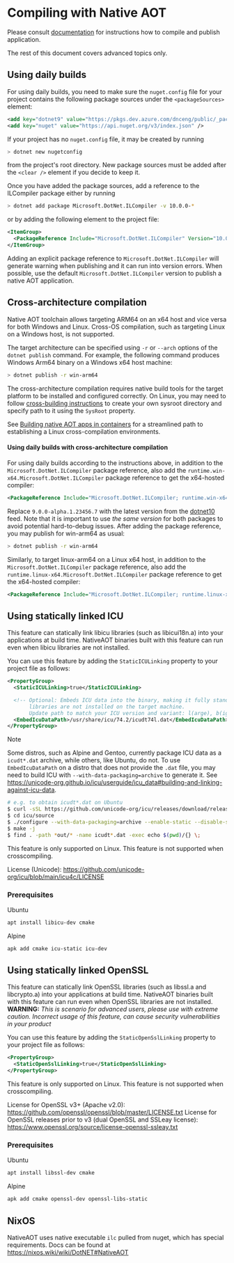 # Compiling with Native AOT

Please consult [documentation](https://learn.microsoft.com/dotnet/core/deploying/native-aot) for instructions how to compile and publish application.

The rest of this document covers advanced topics only.

## Using daily builds

For using daily builds, you need to make sure the `nuget.config` file for your project contains the following package sources under the `<packageSources>` element:
```xml
<add key="dotnet9" value="https://pkgs.dev.azure.com/dnceng/public/_packaging/dotnet9/nuget/v3/index.json" />
<add key="nuget" value="https://api.nuget.org/v3/index.json" />
```

If your project has no `nuget.config` file, it may be created by running
```bash
> dotnet new nugetconfig
```

from the project's root directory. New package sources must be added after the `<clear />` element if you decide to keep it.

Once you have added the package sources, add a reference to the ILCompiler package either by running
```bash
> dotnet add package Microsoft.DotNet.ILCompiler -v 10.0.0-*
```

or by adding the following element to the project file:
```xml
<ItemGroup>
  <PackageReference Include="Microsoft.DotNet.ILCompiler" Version="10.0.0-*" />
</ItemGroup>
```

Adding an explicit package reference to `Microsoft.DotNet.ILCompiler` will generate warning when publishing and it can run into version errors. When possible, use the default `Microsoft.DotNet.ILCompiler` version to publish a native AOT application.

## Cross-architecture compilation

Native AOT toolchain allows targeting ARM64 on an x64 host and vice versa for both Windows and Linux. Cross-OS compilation, such as targeting Linux on a Windows host, is not supported.

The target architecture can be specified using `-r` or `--arch` options of the `dotnet publish` command. For example, the following command produces Windows Arm64 binary on a Windows x64 host machine:

```bash
> dotnet publish -r win-arm64
```

The cross-architecture compilation requires native build tools for the target platform to be installed and configured correctly. On Linux, you may need to follow [cross-building instructions](../../../../docs/workflow/building/coreclr/cross-building.md) to create your own sysroot directory and specify path to it using the `SysRoot` property.

See [Building native AOT apps in containers](containers.md) for a streamlined path to establishing a Linux cross-compilation environments.

#### Using daily builds with cross-architecture compilation

For using daily builds according to the instructions above, in addition to the `Microsoft.DotNet.ILCompiler` package reference, also add the `runtime.win-x64.Microsoft.DotNet.ILCompiler` package reference to get the x64-hosted compiler:
```xml
<PackageReference Include="Microsoft.DotNet.ILCompiler; runtime.win-x64.Microsoft.DotNet.ILCompiler" Version="9.0.0-alpha.1.23456.7" />
```

Replace `9.0.0-alpha.1.23456.7` with the latest version from the [dotnet10](https://dev.azure.com/dnceng/public/_artifacts/feed/dotnet10/NuGet/Microsoft.DotNet.ILCompiler/) feed.
Note that it is important to use _the same version_ for both packages to avoid potential hard-to-debug issues. After adding the package reference, you may publish for win-arm64 as usual:
```bash
> dotnet publish -r win-arm64
```

Similarly, to target linux-arm64 on a Linux x64 host, in addition to the `Microsoft.DotNet.ILCompiler` package reference, also add the `runtime.linux-x64.Microsoft.DotNet.ILCompiler` package reference to get the x64-hosted compiler:
```xml
<PackageReference Include="Microsoft.DotNet.ILCompiler; runtime.linux-x64.Microsoft.DotNet.ILCompiler" Version="9.0.0-alpha.1.23456.7" />
```

## Using statically linked ICU
This feature can statically link libicu libraries (such as libicui18n.a) into your applications at build time.
NativeAOT binaries built with this feature can run even when libicu libraries are not installed.

You can use this feature by adding the `StaticICULinking` property to your project file as follows:

```xml
<PropertyGroup>
  <StaticICULinking>true</StaticICULinking>

  <!-- Optional: Embeds ICU data into the binary, making it fully standalone when system ICU
       libraries are not installed on the target machine.
       Update path to match your ICU version and variant: l(arge), b(ig endian), s(mall) or full. -->
  <EmbedIcuDataPath>/usr/share/icu/74.2/icudt74l.dat</EmbedIcuDataPath>
</PropertyGroup>
```

> [!NOTE]
> Some distros, such as Alpine and Gentoo, currently package ICU data as a `icudt*.dat` archive,
> while others, like Ubuntu, do not.
> To use `EmbedIcuDataPath` on a distro that does not provide the `.dat` file,
> you may need to build ICU with `--with-data-packaging=archive` to generate it.
> See https://unicode-org.github.io/icu/userguide/icu_data#building-and-linking-against-icu-data.
> ```sh
> # e.g. to obtain icudt*.dat on Ubuntu
> $ curl -sSL https://github.com/unicode-org/icu/releases/download/release-74-2/icu4c-74_2-src.tgz | tar xzf -
> $ cd icu/source
> $ ./configure --with-data-packaging=archive --enable-static --disable-shared --disable-samples
> $ make -j
> $ find . -path *out/* -name icudt*.dat -exec echo $(pwd)/{} \;
> ```

This feature is only supported on Linux. This feature is not supported when crosscompiling.

License (Unicode): https://github.com/unicode-org/icu/blob/main/icu4c/LICENSE

### Prerequisites

Ubuntu
```sh
apt install libicu-dev cmake
```

Alpine
```sh
apk add cmake icu-static icu-dev
```

## Using statically linked OpenSSL
This feature can statically link OpenSSL libraries (such as libssl.a and libcrypto.a) into your applications at build time.
NativeAOT binaries built with this feature can run even when OpenSSL libraries are not installed.
**WARNING:** *This is scenario for advanced users, please use with extreme caution. Incorrect usage of this feature, can cause security vulnerabilities in your product*

You can use this feature by adding the `StaticOpenSslLinking` property to your project file as follows:

```xml
<PropertyGroup>
  <StaticOpenSslLinking>true</StaticOpenSslLinking>
</PropertyGroup>
```

This feature is only supported on Linux. This feature is not supported when crosscompiling.

License for OpenSSL v3+ (Apache v2.0): https://github.com/openssl/openssl/blob/master/LICENSE.txt
License for OpenSSL releases prior to v3 (dual OpenSSL and SSLeay license): https://www.openssl.org/source/license-openssl-ssleay.txt

### Prerequisites

Ubuntu
```sh
apt install libssl-dev cmake
```

Alpine
```sh
apk add cmake openssl-dev openssl-libs-static
```

## NixOS
NativeAOT uses native executable `ilc` pulled from nuget, which has special requirements. Docs can be found at https://nixos.wiki/wiki/DotNET#NativeAOT
